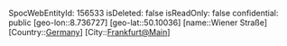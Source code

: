 ﻿---
location: [50.10036,8.736727]
type: Station
tags:
- geo/Station

---
SpocWebEntityId: 156533
isDeleted: false
isReadOnly: false
confidential: public
[geo-lon::8.736727]
[geo-lat::50.10036]
[name::Wiener Straße]
[Country::[Germany](geo/Continent/Europe/Germany.md)]
[City::[Frankfurt@Main](geo/Continent/Europe/Germany/Hessen/Frankfurt@Main.md)]

